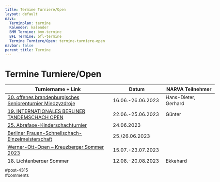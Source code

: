 ```yaml
---
title: Termine Turniere/Open 
layout: default
navs:
  Terminplan: termine
  Kalender: kalender
  BMM Termine: bmm-termine
  BFL Termine: bfl-termine
  Termine Turniere/Open: termine-turniere-open
navbar: false
parent_title: Termine
---
```

<div class="post-4315 page type-page status-publish hentry" id="post-4315">
<h1 class="entry-title">Termine Turniere/Open</h1>
<div class="entry-content">
<table class="clean swiss footable" style="height: 258px; width: 790px;">
<thead>
<tr style="height: 18px;">
<th style="width: 332px; height: 18px;">Turniername + Link</th>
<th style="width: 158px; height: 18px;">Datum</th>
<th nowrap="nowrap" style="width: 154px; height: 18px;">NARVA Teilnehmer</th>
</tr>
</thead>
<tbody>
<tr style="height: 24px;">
<td><a href="https://www.seniorenschach-brandenburg.de/2022/10/25/30-offenes-brandenburgisches-seniorenturnier-2023/" rel="noopener" target="_blank">30. offenes brandenburgisches Seniorenturnier Miedzyzdroje</a></td>
<td>16.06.-26.06.2023</td>
<td>Hans-Dieter, Gerhard</td>
</tr>
<tr style="height: 24px;">
<td><a href="http://www.bughouse-berlin.de/" rel="noopener" target="_blank">19. INTERNATIONALES BERLINER<br/>
TANDEMSCHACH OPEN</a></td>
<td>22.06.-25.06.2023</td>
<td>Günter</td>
</tr>
<tr style="height: 24px;">
<td><a href="https://www.berlinerschachverband.de/entry/25-abrafaxe-turnier-2023.html" rel="noopener" target="_blank">25. Abrafaxe-Kinderschachturnier</a></td>
<td>24.06.2023</td>
<td></td>
</tr>
<tr style="height: 24px;">
<td><a href="https://www.berlinerschachverband.de/entry/berliner-frauen-schnellschach-einzelmeisterschaft-am-24-25-06-2023.html" rel="noopener" target="_blank">Berliner Frauen-Schnellschach-Einzelmeisterschaft</a></td>
<td>25./26.06.2023</td>
<td></td>
</tr>
<tr style="height: 24px;">
<td><a href="https://www.schachclubkreuzberg.de/werner-ott-open-kreuzberger-sommer-2023/" rel="noopener" target="_blank">Werner-Ott-Open – Kreuzberger Sommer 2023</a></td>
<td>15.07.-23.07.2023</td>
<td></td>
</tr>
<tr style="height: 24px;">
<td><a href="http://www.friesen-lichtenberg.de/Lichtenberger_Sommer/LS_23/lichtenberger_sommer_2023.htm" rel="noopener" target="_blank">18. Lichtenberger Sommer</a></td>
<td>12.08.-20.08.2023</td>
<td>Ekkehard</td>
</tr>
<tr style="height: 24px;">
<td><a href="https://www.berlinerschachverband.de/termin/schlacht-bei-dennewitz.html?day=20230902&amp;times=1693641600,1693641600" rel="noopener" target="_blank">Schlacht bei Dennewitz</a></td>
<td>02.09.2023</td>
<td>Günter</td>
</tr>
<tr style="height: 24px;">
<td><a href="https://www.schachclub-oranienburg.de/wordpress/2023/06/oranienburger-chess-open-2023/" rel="noopener" target="_blank">2. Oranienburger Chess Open 2023</a></td>
<td>02.09.-03.09.2023</td>
<td></td>
</tr>
<tr style="height: 24px;">
<td><a href="https://schachverein-erftstadt.de/" rel="noopener" target="_blank">Brötchenturnier Erftstadt</a></td>
<td>15.09.2023</td>
<td>1x NARVA 1x Ex&amp;Hopp</td>
</tr>
<tr style="height: 24px;">
<td><a href="https://www.deutschlandcup.org/" rel="noopener" target="_blank">Cup der Deutschen Einheit</a></td>
<td>29.09.-05.10.2023</td>
<td>Hans-Dieter, Ulrich</td>
</tr>
<tr style="height: 24px;">
<td><a href="https://www.schachverein-wildau.de/pdf/ausschreibung_16_dahmelandpokal2023.pdf" rel="noopener" target="_blank">16. Dahmelandpokal 2023</a></td>
<td>30.09.-03.10.2023</td>
<td></td>
</tr>
<tr style="height: 24px;">
<td><a href="https://u25chess.com/de/" rel="noopener" target="_blank">Berlin U25 Open</a></td>
<td>23.10.-29.10.2023</td>
<td></td>
</tr>
<tr style="height: 24px;">
<td><strong>Kurt-Richter-Gedenkturnier 2023</strong></td>
<td>27.10.-29.10.2023</td>
<td></td>
</tr>
<tr style="height: 24px;">
<td><a href="http://www.falkenseer-open.de/" rel="noopener" target="_blank">Falkenseer Open 2023</a></td>
<td>03.11.-05.11.2023</td>
<td></td>
</tr>
</tbody>
</table>
</div><!-- .entry-content -->
</div> #post-4315 
<div id="comments">
</div> #comments 

